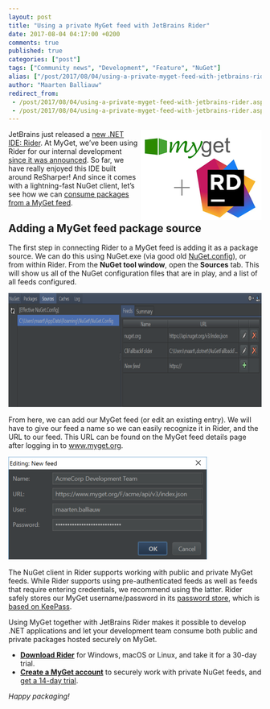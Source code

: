 ```yaml
---
layout: post
title: "Using a private MyGet feed with JetBrains Rider"
date: 2017-08-04 04:17:00 +0200
comments: true
published: true
categories: ["post"]
tags: ["Community news", "Development", "Feature", "NuGet"]
alias: ["/post/2017/08/04/using-a-private-myget-feed-with-jetbrains-rider.aspx"]
author: "Maarten Balliauw"
redirect_from:
 - /post/2017/08/04/using-a-private-myget-feed-with-jetbrains-rider.aspx.html
 - /post/2017/08/04/using-a-private-myget-feed-with-jetbrains-rider.aspx.html
---
```


<p><a href="/images/image_thumb2_1.png"><img width="240" height="179" title="image_thumb2" align="right" style="margin: 0px 0px 0px 5px; border: 0px currentcolor; border-image: none; float: right; display: inline; background-image: none;" alt="image_thumb2" src="/images/image_thumb2_thumb_1.png" border="0"></a>JetBrains just released a <a href="https://www.jetbrains.com/rider">new .NET IDE: Rider</a>. At MyGet, we’ve been using Rider for our internal development <a href="https://blog.jetbrains.com/dotnet/2016/01/13/project-rider-a-csharp-ide/">since it was announced</a>. So far, we have really enjoyed this IDE built around ReSharper! And since it comes with a lightning-fast NuGet client, let’s see how we can <a href="https://www.myget.org/">consume packages from a MyGet feed</a>.</p><p></p><h2>Adding a MyGet feed package source</h2><p>The first step in connecting Rider to a MyGet feed is adding it as a package source. We can do this using NuGet.exe (via good old <a href="https://docs.microsoft.com/en-us/nuget/schema/nuget-config-file#package-source-sections">NuGet.config</a>), or from within Rider. From the <strong>NuGet tool window</strong>, open the <strong>Sources</strong> tab. This will show us all of the NuGet configuration files that are in play, and a list of all feeds configured.</p><p><a href="/images/image25.png"><img width="800" height="226" title="image25" style="border: 0px currentcolor; border-image: none; display: inline; background-image: none;" alt="image25" src="/images/image25_thumb.png" border="0"></a></p><p>From here, we can add our MyGet feed (or edit an existing entry). We will have to give our feed a name so we can easily recognize it in Rider, and the URL to our feed. This URL can be found on the MyGet feed details page after logging in to <a href="http://www.myget.org/">www.myget.org</a>.</p><p><a href="/images/image31.png"><img width="395" height="204" title="image31" style="border: 0px currentcolor; border-image: none; display: inline; background-image: none;" alt="image31" src="/images/image31_thumb.png" border="0"></a></p><p>The NuGet client in Rider supports working with public and private MyGet feeds. While Rider supports using pre-authenticated feeds as well as feeds that require entering credentials, we recommend using the latter. Rider safely stores our MyGet username/password in its <a href="https://www.jetbrains.com/help/idea/passwords.html">password store</a>, which is <a href="http://keepass.info/">based on KeePass</a>.</p><p>Using MyGet together with JetBrains Rider makes it possible to develop .NET applications and let your development team consume both public and private packages hosted securely on MyGet.</p><ul><li><a href="https://www.jetbrains.com/rider"><strong>Download Rider</strong></a> for Windows, macOS or Linux, and take it for a 30-day trial.</li><li><a href="https://www.myget.org/"><strong>Create a MyGet account</strong></a> to securely work with private NuGet feeds, and <a href="https://www.myget.org/Subscription/SignUp/MG001">get a 14-day trial</a>.</li></ul><p><em>Happy packaging!</em></p>




